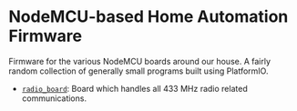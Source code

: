 NodeMCU-based Home Automation Firmware
======================================

Firmware for the various NodeMCU boards around our house. A fairly random
collection of generally small programs built using PlatformIO.

* [`radio_board`](./radio_board/): Board which handles all 433 MHz radio
  related communications.
